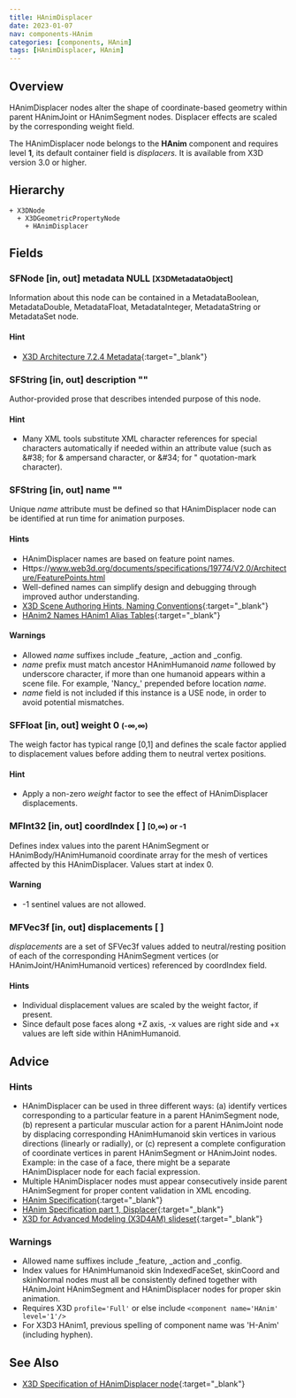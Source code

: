 ```yaml
---
title: HAnimDisplacer
date: 2023-01-07
nav: components-HAnim
categories: [components, HAnim]
tags: [HAnimDisplacer, HAnim]
---
```

<style>
.post h3 {
  word-spacing: 0.2em;
}
</style>

## Overview

HAnimDisplacer nodes alter the shape of coordinate-based geometry within parent HAnimJoint or HAnimSegment nodes. Displacer effects are scaled by the corresponding weight field.

The HAnimDisplacer node belongs to the **HAnim** component and requires level **1**, its default container field is *displacers.* It is available from X3D version 3.0 or higher.

## Hierarchy

```
+ X3DNode
  + X3DGeometricPropertyNode
    + HAnimDisplacer
```

## Fields

### SFNode [in, out] **metadata** NULL <small>[X3DMetadataObject]</small>

Information about this node can be contained in a MetadataBoolean, MetadataDouble, MetadataFloat, MetadataInteger, MetadataString or MetadataSet node.

#### Hint

- [X3D Architecture 7.2.4 Metadata](https://www.web3d.org/specifications/X3Dv4Draft/ISO-IEC19775-1v4-IS.proof//Part01/components/core.html#Metadata){:target="_blank"}

### SFString [in, out] **description** ""

Author-provided prose that describes intended purpose of this node.

#### Hint

- Many XML tools substitute XML character references for special characters automatically if needed within an attribute value (such as &amp;#38; for &amp; ampersand character, or &amp;#34; for " quotation-mark character).

### SFString [in, out] **name** ""

Unique *name* attribute must be defined so that HAnimDisplacer node can be identified at run time for animation purposes.

#### Hints

- HAnimDisplacer names are based on feature point names.
- Https://www.web3d.org/documents/specifications/19774/V2.0/Architecture/FeaturePoints.html
- Well-defined names can simplify design and debugging through improved author understanding.
- [X3D Scene Authoring Hints, Naming Conventions](https://www.web3d.org/x3d/content/examples/X3dSceneAuthoringHints.html#NamingConventions){:target="_blank"}
- [HAnim2 Names HAnim1 Alias Tables](https://www.web3d.org/x3d/content/examples/HumanoidAnimation/HAnim2NameHAnim1AliasTables.txt){:target="_blank"}

#### Warnings

- Allowed *name* suffixes include _feature, _action and _config.
- *name* prefix must match ancestor HAnimHumanoid *name* followed by underscore character, if more than one humanoid appears within a scene file. For example, 'Nancy_' prepended before location *name*.
- *name* field is not included if this instance is a USE node, in order to avoid potential mismatches.

### SFFloat [in, out] **weight** 0 <small>(-∞,∞)</small>

The weigh factor has typical range [0,1] and defines the scale factor applied to displacement values before adding them to neutral vertex positions.

#### Hint

- Apply a non-zero *weight* factor to see the effect of HAnimDisplacer displacements.

### MFInt32 [in, out] **coordIndex** [ ] <small>[0,∞) or -1</small>

Defines index values into the parent HAnimSegment or HAnimBody/HAnimHumanoid coordinate array for the mesh of vertices affected by this HAnimDisplacer. Values start at index 0.

#### Warning

- -1 sentinel values are not allowed.

### MFVec3f [in, out] **displacements** [ ]

*displacements* are a set of SFVec3f values added to neutral/resting position of each of the corresponding HAnimSegment vertices (or HAnimJoint/HAnimHumanoid vertices) referenced by coordIndex field.

#### Hints

- Individual displacement values are scaled by the weight factor, if present.
- Since default pose faces along +Z axis, -x values are right side and +x values are left side within HAnimHumanoid.

## Advice

### Hints

- HAnimDisplacer can be used in three different ways: (a) identify vertices corresponding to a particular feature in a parent HAnimSegment node, (b) represent a particular muscular action for a parent HAnimJoint node by displacing corresponding HAnimHumanoid skin vertices in various directions (linearly or radially), or (c) represent a complete configuration of coordinate vertices in parent HAnimSegment or HAnimJoint nodes. Example: in the case of a face, there might be a separate HAnimDisplacer node for each facial expression.
- Multiple HAnimDisplacer nodes must appear consecutively inside parent HAnimSegment for proper content validation in XML encoding.
- [HAnim Specification](https://www.web3d.org/documents/specifications/19774/V2.0){:target="_blank"}
- [HAnim Specification part 1, Displacer](https://www.web3d.org/documents/specifications/19774/V2.0/Architecture/ObjectInterfaces.html#Displacer){:target="_blank"}
- [X3D for Advanced Modeling (X3D4AM) slideset](https://x3dgraphics.com/slidesets/X3dForAdvancedModeling/HumanoidAnimation.pdf){:target="_blank"}

### Warnings

- Allowed name suffixes include _feature, _action and _config.
- Index values for HAnimHumanoid skin IndexedFaceSet, skinCoord and skinNormal nodes must all be consistently defined together with HAnimJoint HAnimSegment and HAnimDisplacer nodes for proper skin animation.
- Requires X3D `profile='Full'` or else include `<component name='HAnim' level='1'/>`
- For X3D3 HAnim1, previous spelling of component name was 'H-Anim' (including hyphen).

## See Also

- [X3D Specification of HAnimDisplacer node](https://www.web3d.org/documents/specifications/19775-1/V4.0/Part01/components/hanim.html#HAnimDisplacer){:target="_blank"}
